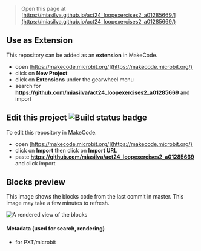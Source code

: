 
> Open this page at [https://miasilva.github.io/act24_loopexercises2_a01285669/](https://miasilva.github.io/act24_loopexercises2_a01285669/)

## Use as Extension

This repository can be added as an **extension** in MakeCode.

* open [https://makecode.microbit.org/](https://makecode.microbit.org/)
* click on **New Project**
* click on **Extensions** under the gearwheel menu
* search for **https://github.com/miasilva/act24_loopexercises2_a01285669** and import

## Edit this project ![Build status badge](https://github.com/miasilva/act24_loopexercises2_a01285669/workflows/MakeCode/badge.svg)

To edit this repository in MakeCode.

* open [https://makecode.microbit.org/](https://makecode.microbit.org/)
* click on **Import** then click on **Import URL**
* paste **https://github.com/miasilva/act24_loopexercises2_a01285669** and click import

## Blocks preview

This image shows the blocks code from the last commit in master.
This image may take a few minutes to refresh.

![A rendered view of the blocks](https://github.com/miasilva/act24_loopexercises2_a01285669/raw/master/.github/makecode/blocks.png)

#### Metadata (used for search, rendering)

* for PXT/microbit
<script src="https://makecode.com/gh-pages-embed.js"></script><script>makeCodeRender("{{ site.makecode.home_url }}", "{{ site.github.owner_name }}/{{ site.github.repository_name }}");</script>
